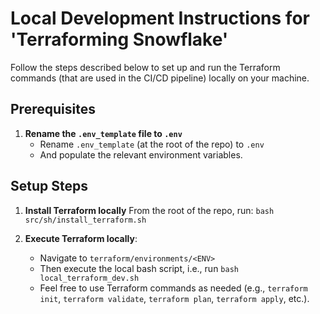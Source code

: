 # Local Development Instructions for 'Terraforming Snowflake'

Follow the steps described below to set up and run the Terraform commands (that are used in the CI/CD pipeline) locally on your machine.

## Prerequisites

1. **Rename the `.env_template` file to `.env`**
    - Rename `.env_template` (at the root of the repo) to `.env`
    - And populate the relevant environment variables.

## Setup Steps

1. **Install Terraform locally**
    From the root of the repo, run: `bash src/sh/install_terraform.sh`

2. **Execute Terraform locally**:
    - Navigate to `terraform/environments/<ENV>`
    - Then execute the local bash script, i.e., run `bash local_terraform_dev.sh`
    - Feel free to use Terraform commands as needed (e.g., `terraform init`, `terraform validate`, `terraform plan`, `terraform apply`, etc.).
